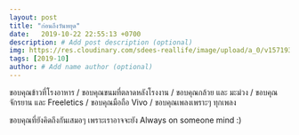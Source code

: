 ```yaml
---
layout: post
title: "ก่อนถึงวันหยุด"
date:   2019-10-22 22:55:13 +0700
description: # Add post description (optional)
img: https://res.cloudinary.com/sdees-reallife/image/upload/a_0/v1571931685/line_1571742822423.jpg # Add image post (optional)
tags: [2019-10]
author: # Add name author (optional)
---
```

ขอบคุณข้าวที่โรงอาหาร / ขอบคุณขนมที่ตลาดหลังโรงงาน / ขอบคุณกล้วย และ มะม่วง / ขอบคุณจักรยาน และ Freeletics / ขอบคุณมือถือ Vivo / ขอบคุณเพลงเพราะๆ ทุกเพลง

<i class="fa fa-child" style="color:plum"></i>

ขอบคุณที่ยังคิดถึงกันเสมอๆ เพราะเราอาจจะยัง Always on someone mind :)
